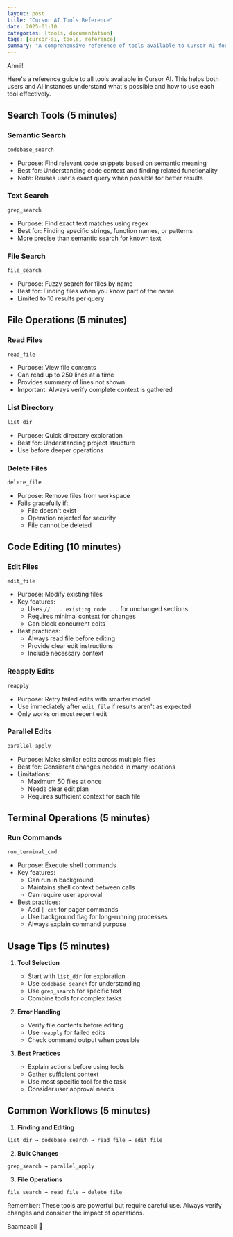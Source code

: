 ```yaml
---
layout: post
title: "Cursor AI Tools Reference"
date: 2025-01-10
categories: [tools, documentation]
tags: [cursor-ai, tools, reference]
summary: "A comprehensive reference of tools available to Cursor AI for code manipulation and file operations."
---
```


Ahnii!

Here's a reference guide to all tools available in Cursor AI. This helps both users and AI instances understand what's possible and how to use each tool effectively.

## Search Tools (5 minutes)

### Semantic Search

```bash
codebase_search
```

- Purpose: Find relevant code snippets based on semantic meaning
- Best for: Understanding code context and finding related functionality
- Note: Reuses user's exact query when possible for better results

### Text Search

```bash
grep_search
```

- Purpose: Find exact text matches using regex
- Best for: Finding specific strings, function names, or patterns
- More precise than semantic search for known text

### File Search

```bash
file_search
```

- Purpose: Fuzzy search for files by name
- Best for: Finding files when you know part of the name
- Limited to 10 results per query

## File Operations (5 minutes)

### Read Files

```bash
read_file
```

- Purpose: View file contents
- Can read up to 250 lines at a time
- Provides summary of lines not shown
- Important: Always verify complete context is gathered

### List Directory

```bash
list_dir
```

- Purpose: Quick directory exploration
- Best for: Understanding project structure
- Use before deeper operations

### Delete Files

```bash
delete_file
```

- Purpose: Remove files from workspace
- Fails gracefully if:
  - File doesn't exist
  - Operation rejected for security
  - File cannot be deleted

## Code Editing (10 minutes)

### Edit Files

```bash
edit_file
```

- Purpose: Modify existing files
- Key features:
  - Uses `// ... existing code ...` for unchanged sections
  - Requires minimal context for changes
  - Can block concurrent edits
- Best practices:
  - Always read file before editing
  - Provide clear edit instructions
  - Include necessary context

### Reapply Edits

```bash
reapply
```

- Purpose: Retry failed edits with smarter model
- Use immediately after `edit_file` if results aren't as expected
- Only works on most recent edit

### Parallel Edits

```bash
parallel_apply
```

- Purpose: Make similar edits across multiple files
- Best for: Consistent changes needed in many locations
- Limitations:
  - Maximum 50 files at once
  - Needs clear edit plan
  - Requires sufficient context for each file

## Terminal Operations (5 minutes)

### Run Commands

```bash
run_terminal_cmd
```

- Purpose: Execute shell commands
- Key features:
  - Can run in background
  - Maintains shell context between calls
  - Can require user approval
- Best practices:
  - Add `| cat` for pager commands
  - Use background flag for long-running processes
  - Always explain command purpose

## Usage Tips (5 minutes)

1. **Tool Selection**
   - Start with `list_dir` for exploration
   - Use `codebase_search` for understanding
   - Use `grep_search` for specific text
   - Combine tools for complex tasks

2. **Error Handling**
   - Verify file contents before editing
   - Use `reapply` for failed edits
   - Check command output when possible

3. **Best Practices**
   - Explain actions before using tools
   - Gather sufficient context
   - Use most specific tool for the task
   - Consider user approval needs

## Common Workflows (5 minutes)

1. **Finding and Editing**

```bash
list_dir → codebase_search → read_file → edit_file
```

2. **Bulk Changes**

```bash
grep_search → parallel_apply
```

3. **File Operations**

```bash
file_search → read_file → delete_file
```

Remember: These tools are powerful but require careful use. Always verify changes and consider the impact of operations.

Baamaapii 👋 